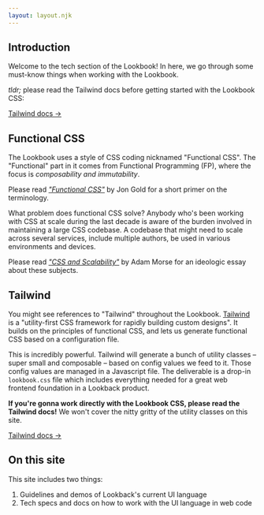 ```yaml
---
layout: layout.njk
---
```


<section>

# Introduction

Welcome to the tech section of the Lookbook! In here, we go through some must-know things when working with the Lookbook.

_tldr;_ please read the Tailwind docs before getting started with the Lookbook CSS:

<a href="https://tailwindcss.com/docs/utility-first" class="btn text-f4">Tailwind docs →</a>

## Functional CSS

The Lookbook uses a style of CSS coding nicknamed "Functional CSS". The "Functional" part in it comes from Functional Programming (FP), where the focus is _composability and immutability_.

Please read [_"Functional CSS"_](https://jon.gold/2015/07/functional-css/) by Jon Gold for a short primer on the terminology.

What problem does functional CSS solve? Anybody who's been working with CSS at scale during the last decade is aware of the burden involved in maintaining a large CSS codebase. A codebase that might need to scale across several services, include multiple authors, be used in various environments and devices.

Please read [_"CSS and Scalability"_](http://mrmrs.cc/writing/2016/03/24/scalable-css/) by Adam Morse for an ideologic essay about these subjects.

## Tailwind

You might see references to "Tailwind" throughout the Lookbook. [Tailwind](https://tailwindcss.com) is a "utility-first CSS framework for rapidly building custom designs". It builds on the principles of functional CSS, and lets us generate functional CSS based on a configuration file.

This is incredibly powerful. Tailwind will generate a bunch of utility classes – super small and composable – based on config values we feed to it. Those config values are managed in a Javascript file. The deliverable is a drop-in `lookbook.css` file which includes everything needed for a great web frontend foundation in a Lookback product.

**If you're gonna work directly with the Lookbook CSS, please read the Tailwind docs!** We won't cover the nitty gritty of the utility classes on this site.

<a href="https://tailwindcss.com/docs/utility-first" class="btn text-f4">Tailwind docs →</a>

## On this site

This site includes two things:

1. Guidelines and demos of Lookback's current UI language
2. Tech specs and docs on how to work with the UI language in web code

</section>
